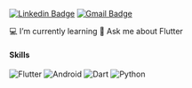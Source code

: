 

[![Linkedin Badge](https://img.shields.io/badge/-LinkedIn-blue?style=flat-square&logo=Linkedin&logoColor=white&link=https://www.linkedin.com/in/gustavo-rodrigues-644a35192/)](https://www.linkedin.com/in/gustavo-rodrigues-644a35192/)
[![Gmail Badge](https://img.shields.io/badge/-Gmail-c14438?style=flat-square&logo=Gmail&logoColor=white&link=mailto:gustavorw03@gmail.com)](mailto:gustavorw03@gmail.com)


💻 I’m currently learning
💬 Ask me about Flutter

#### Skills


![Flutter](https://img.shields.io/badge/-Flutter-blue?style=flat-square&logo=flutter) ![Android](https://img.shields.io/badge/Android-05150C?style=flat-square&logo=android)  ![Dart](https://img.shields.io/badge/Dart-blue?style=flat-square&logo=dart) ![Python](https://img.shields.io/badge/-Python-yellow?style=flat-square&logo=python)
<!--
- 💻 I’m currently learning Flutter, Python, Javascript & C++ 
- 🌱 seeking experience in software development for mobile devices
- 📚 share knowledge

![Firebase](https://img.shields.io/badge/Firebase-black?style=flat-square&logo=firebase)
![Django](https://img.shields.io/badge/django-darkgreen?style=flat-square&logo=django)
![Python](https://img.shields.io/badge/-Python-yellow?style=flat-square&logo=python)
 ![Figma](https://img.shields.io/badge/-Figma-black?style=flat-square&logo=figma)

**gustavo-wanderley/gustavo-wanderley** is a ✨ _special_ ✨ repository because its `README.md` (this file) appears on your GitHub profile.

Here are some ideas to get you started:

- 🔭 I’m currently working on ...
- 🌱 I’m currently learning ...
- 👯 I’m looking to collaborate on ...
- 🤔 I’m looking for help with ...
- 💬 Ask me about ...
- 📫 How to reach me: ...
- 😄 Pronouns: ...
- ⚡ Fun fact: ...
-->
